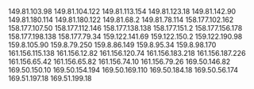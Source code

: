 149.81.103.98
149.81.104.122
149.81.113.154
149.81.123.18
149.81.142.90
149.81.180.114
149.81.180.122
149.81.68.2
149.81.78.114
158.177.102.162
158.177.107.50
158.177.112.146
158.177.138.138
158.177.151.2
158.177.156.178
158.177.198.138
158.177.79.34
159.122.141.69
159.122.150.2
159.122.190.98
159.8.105.90
159.8.79.250
159.8.86.149
159.8.95.34
159.8.98.170
161.156.115.138
161.156.12.82
161.156.120.74
161.156.183.218
161.156.187.226
161.156.65.42
161.156.65.82
161.156.74.10
161.156.79.26
169.50.146.82
169.50.150.10
169.50.154.194
169.50.169.110
169.50.184.18
169.50.56.174
169.51.197.18
169.51.199.18
